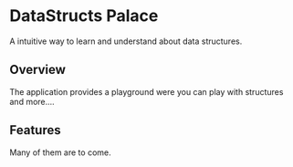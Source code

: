 # DataStructs Palace

  A intuitive way to learn and understand about data structures.

## Overview

  The application provides a playground were you can play with structures and more....

## Features

  Many of them are to come.
